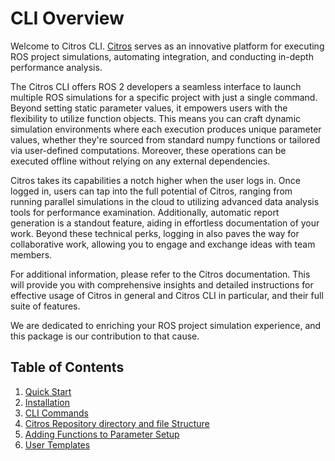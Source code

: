 # CLI Overview

Welcome to Citros CLI. [Citros](https://citros.io/) serves as an innovative platform for executing ROS project simulations, automating integration, and conducting in-depth performance analysis.

The Citros CLI offers ROS 2 developers a seamless interface to launch multiple ROS simulations for a specific project with just a single command. Beyond setting static parameter values, it empowers users with the flexibility to utilize function objects. This means you can craft dynamic simulation environments where each execution produces unique parameter values, whether they're sourced from standard numpy functions or tailored via user-defined computations. Moreover, these operations can be executed offline without relying on any external dependencies.

Citros takes its capabilities a notch higher when the user logs in. Once logged in, users can tap into the full potential of Citros, ranging from running parallel simulations in the cloud to utilizing advanced data analysis tools for performance examination. Additionally, automatic report generation is a standout feature, aiding in effortless documentation of your work. Beyond these technical perks, logging in also paves the way for collaborative work, allowing you to engage and exchange ideas with team members.

For additional information, please refer to the Citros documentation. This will provide you with comprehensive insights and detailed instructions for effective usage of Citros in general and Citros CLI in particular, and their full suite of features.

We are dedicated to enriching your ROS project simulation experience, and this package is our contribution to that cause.

## Table of Contents
1. [Quick Start](/docs_cli/overview/cli_quickstart)
2. [Installation](/docs_cli/overview/cli_install)
4. [CLI Commands](/docs_cli/commands/cli_commands.md)
5. [Citros Repository directory and file Structure](/docs_cli/structure/citros_structure.md) 
6. [Adding Functions to Parameter Setup](/docs_cli/configuration/config_params.md)
7. [User Templates](/docs_cli/user_templates.md#user-templates)

